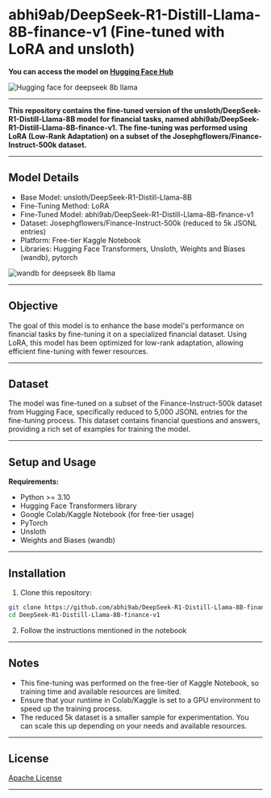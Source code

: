 # abhi9ab/DeepSeek-R1-Distill-Llama-8B-finance-v1 (Fine-tuned with LoRA and unsloth)

**You can access the model on [Hugging Face Hub](https://huggingface.co/abhi9ab/DeepSeek-R1-Distill-Llama-8B-finance-v1)**

![Hugging face for deepseek 8b llama](https://github.com/user-attachments/assets/f4556c59-6732-4a27-b644-0b2963cfaf15)

---

**This repository contains the fine-tuned version of the unsloth/DeepSeek-R1-Distill-Llama-8B model for financial tasks, named abhi9ab/DeepSeek-R1-Distill-Llama-8B-finance-v1. The fine-tuning was performed using LoRA (Low-Rank Adaptation) on a subset of the Josephgflowers/Finance-Instruct-500k dataset.**

---

## Model Details

- Base Model: unsloth/DeepSeek-R1-Distill-Llama-8B
- Fine-Tuning Method: LoRA
- Fine-Tuned Model: abhi9ab/DeepSeek-R1-Distill-Llama-8B-finance-v1
- Dataset: Josephgflowers/Finance-Instruct-500k (reduced to 5k JSONL entries)
- Platform: Free-tier Kaggle Notebook
- Libraries: Hugging Face Transformers, Unsloth, Weights and Biases (wandb), pytorch

![wandb for deepseek 8b llama](https://github.com/user-attachments/assets/6456b193-889e-4d66-95ab-a7b3e6ee0fe8)


---

## Objective

The goal of this model is to enhance the base model's performance on financial tasks by fine-tuning it on a specialized financial dataset. Using LoRA, this model has been optimized for low-rank adaptation, allowing efficient fine-tuning with fewer resources.

---

## Dataset

The model was fine-tuned on a subset of the Finance-Instruct-500k dataset from Hugging Face, specifically reduced to 5,000 JSONL entries for the fine-tuning process. This dataset contains financial questions and answers, providing a rich set of examples for training the model.

---

## Setup and Usage

**Requirements:**
- Python >= 3.10
- Hugging Face Transformers library
- Google Colab/Kaggle Notebook (for free-tier usage)
- PyTorch
- Unsloth
- Weights and Biases (wandb)

---

## Installation

1. Clone this repository:
```bash
git clone https://github.com/abhi9ab/DeepSeek-R1-Distill-Llama-8B-finance-v1.git
cd DeepSeek-R1-Distill-Llama-8B-finance-v1
```
2. Follow the instructions mentioned in the notebook

---

## Notes

- This fine-tuning was performed on the free-tier of Kaggle Notebook, so training time and available resources are limited.
- Ensure that your runtime in Colab/Kaggle is set to a GPU environment to speed up the training process.
- The reduced 5k dataset is a smaller sample for experimentation. You can scale this up depending on your needs and available resources.

---

## License

[Apache License](https://github.com/abhi9ab/DeepSeek-R1-Distill-Llama-8B-finance-v1/blob/main/LICENSE)

---

